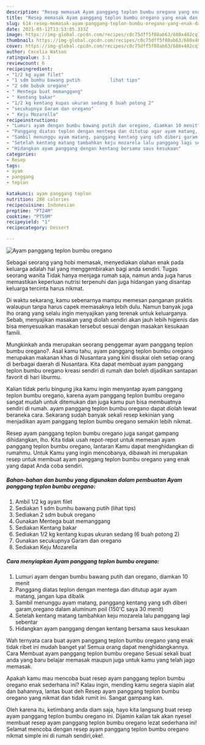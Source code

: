 ```yaml
---
description: "Resep memasak Ayam panggang teplon bumbu oregano yang enak dan Mudah Dibuat"
title: "Resep memasak Ayam panggang teplon bumbu oregano yang enak dan Mudah Dibuat"
slug: 614-resep-memasak-ayam-panggang-teplon-bumbu-oregano-yang-enak-dan-mudah-dibuat
date: 2021-05-12T13:53:05.333Z
image: https://img-global.cpcdn.com/recipes/c0c75dff5f08ab63/680x482cq70/ayam-panggang-teplon-bumbu-oregano-foto-resep-utama.jpg
thumbnail: https://img-global.cpcdn.com/recipes/c0c75dff5f08ab63/680x482cq70/ayam-panggang-teplon-bumbu-oregano-foto-resep-utama.jpg
cover: https://img-global.cpcdn.com/recipes/c0c75dff5f08ab63/680x482cq70/ayam-panggang-teplon-bumbu-oregano-foto-resep-utama.jpg
author: Cecelia Watson
ratingvalue: 3.1
reviewcount: 6
recipeingredient:
- "1/2 kg ayam filet"
- "1 sdm bumhu bawang putih           lihat tips"
- "2 sdm bubuk oregano"
- " Mentega buat memanggang"
- " Kentang bakar"
- "1/2 kg kentang kupas ukuran sedang 6 buah potong 2"
- "secukupnya Garam dan oregano"
- " Keju Mozarella"
recipeinstructions:
- "Lumuri ayam dengan bumbu bawang putih dan oregano, diamkan 10 menit"
- "Panggang diatas teplon dengan mentega dan ditutup agar ayam matang, jangan lupa dibalik"
- "Sambil menunggu ayam matang, panggang kentang yang sdh diberi garam,oregano dalam aluminum poil (150&#39;C saya 30 menit)"
- "Setelah kentang matang tambahkan keju mozarela lalu panggang lagi sebentar"
- "Hidangkan ayam panggang dengan kentang bersama saus kesukaan"
categories:
- Resep
tags:
- ayam
- panggang
- teplon

katakunci: ayam panggang teplon 
nutrition: 288 calories
recipecuisine: Indonesian
preptime: "PT24M"
cooktime: "PT59M"
recipeyield: "1"
recipecategory: Dessert

---
```



![Ayam panggang teplon bumbu oregano](https://img-global.cpcdn.com/recipes/c0c75dff5f08ab63/680x482cq70/ayam-panggang-teplon-bumbu-oregano-foto-resep-utama.jpg)

Sebagai seorang yang hobi memasak, menyediakan olahan enak pada keluarga adalah hal yang menggembirakan bagi anda sendiri. Tugas seorang  wanita Tidak hanya menjaga rumah saja, namun anda juga harus memastikan keperluan nutrisi terpenuhi dan juga hidangan yang disantap keluarga tercinta harus nikmat.

Di waktu  sekarang, kamu sebenarnya mampu memesan panganan praktis walaupun tanpa harus capek memasaknya lebih dulu. Namun banyak juga lho orang yang selalu ingin menyajikan yang terenak untuk keluarganya. Sebab, menyajikan masakan yang diolah sendiri akan jauh lebih higienis dan bisa menyesuaikan masakan tersebut sesuai dengan masakan kesukaan famili. 



Mungkinkah anda merupakan seorang penggemar ayam panggang teplon bumbu oregano?. Asal kamu tahu, ayam panggang teplon bumbu oregano merupakan makanan khas di Nusantara yang kini disukai oleh setiap orang di berbagai daerah di Nusantara. Kita dapat membuat ayam panggang teplon bumbu oregano kreasi sendiri di rumah dan boleh dijadikan santapan favorit di hari liburmu.

Kalian tidak perlu bingung jika kamu ingin menyantap ayam panggang teplon bumbu oregano, karena ayam panggang teplon bumbu oregano sangat mudah untuk ditemukan dan juga kamu pun bisa membuatnya sendiri di rumah. ayam panggang teplon bumbu oregano dapat diolah lewat beraneka cara. Sekarang sudah banyak sekali resep kekinian yang menjadikan ayam panggang teplon bumbu oregano semakin lebih nikmat.

Resep ayam panggang teplon bumbu oregano juga sangat gampang dihidangkan, lho. Kita tidak usah repot-repot untuk memesan ayam panggang teplon bumbu oregano, lantaran Kamu dapat menghidangkan di rumahmu. Untuk Kamu yang ingin mencobanya, dibawah ini merupakan resep untuk membuat ayam panggang teplon bumbu oregano yang enak yang dapat Anda coba sendiri.

<!--inarticleads1-->

##### Bahan-bahan dan bumbu yang digunakan dalam pembuatan Ayam panggang teplon bumbu oregano:

1. Ambil 1/2 kg ayam filet
1. Sediakan 1 sdm bumhu bawang putih           (lihat tips)
1. Sediakan 2 sdm bubuk oregano
1. Gunakan  Mentega buat memanggang
1. Sediakan  Kentang bakar
1. Sediakan 1/2 kg kentang kupas ukuran sedang (6 buah potong 2)
1. Gunakan secukupnya Garam dan oregano
1. Sediakan  Keju Mozarella




<!--inarticleads2-->

##### Cara menyiapkan Ayam panggang teplon bumbu oregano:

1. Lumuri ayam dengan bumbu bawang putih dan oregano, diamkan 10 menit
1. Panggang diatas teplon dengan mentega dan ditutup agar ayam matang, jangan lupa dibalik
1. Sambil menunggu ayam matang, panggang kentang yang sdh diberi garam,oregano dalam aluminum poil (150&#39;C saya 30 menit)
1. Setelah kentang matang tambahkan keju mozarela lalu panggang lagi sebentar
1. Hidangkan ayam panggang dengan kentang bersama saus kesukaan




Wah ternyata cara buat ayam panggang teplon bumbu oregano yang enak tidak ribet ini mudah banget ya! Semua orang dapat menghidangkannya. Cara Membuat ayam panggang teplon bumbu oregano Sesuai sekali buat anda yang baru belajar memasak maupun juga untuk kamu yang telah jago memasak.

Apakah kamu mau mencoba buat resep ayam panggang teplon bumbu oregano enak sederhana ini? Kalau ingin, mending kamu segera siapin alat dan bahannya, lantas buat deh Resep ayam panggang teplon bumbu oregano yang nikmat dan tidak rumit ini. Sangat gampang kan. 

Oleh karena itu, ketimbang anda diam saja, hayo kita langsung buat resep ayam panggang teplon bumbu oregano ini. Dijamin kalian tak akan nyesel membuat resep ayam panggang teplon bumbu oregano lezat sederhana ini! Selamat mencoba dengan resep ayam panggang teplon bumbu oregano nikmat simple ini di rumah sendiri,oke!.


